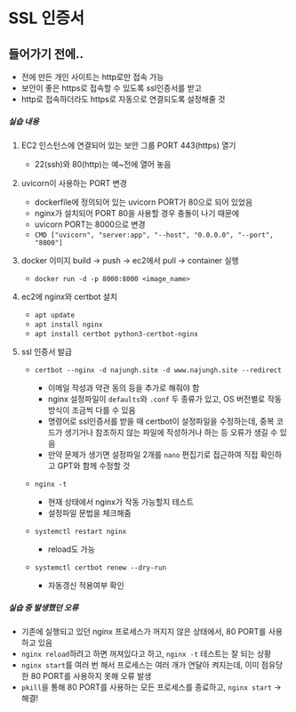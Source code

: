 # SSL 인증서



## 들어가기 전에..

- 전에 만든 개인 사이트는 http로만 접속 가능
- 보안이 좋은 https로 접속할 수 있도록 ssl인증서를 받고
- http로 접속하더라도 https로 자동으로 연결되도록 설정해줄 것



##### 실습 내용

1. EC2 인스턴스에 연결되어 있는 보안 그룹 PORT 443(https) 열기
   - 22(ssh)와 80(http)는 예~전에 열어 놓음
2. uvicorn이 사용하는 PORT 변경
   - dockerfile에 정의되어 있는 uvicorn PORT가 80으로 되어 있었음
   - nginx가 설치되어 PORT 80을 사용할 경우 충돌이 나기 때문에
   - uvicorn PORT는 8000으로 변경
   - `CMD ["uvicorn", "server:app", "--host", "0.0.0.0", "--port", "8000"]`
3. docker 이미지 build -> push -> ec2에서 pull -> container 실행
   - `docker run -d -p 8000:8000 <image_name>`

4. ec2에 nginx와 certbot 설치
   - `apt update`
   - `apt install nginx`
   - `apt install certbot python3-certbot-nginx`

5. ssl 인증서 발급

   - `certbot --nginx -d najungh.site -d www.najungh.site --redirect`
     - 이메일 작성과 약관 동의 등을 추가로 해줘야 함
     - nginx 설정파일이 `defaults`와 `.conf` 두 종류가 있고, OS 버전별로 작동방식이 조금씩 다를 수 있음
     - 명령어로 ssl인증서를 받을 때 certbot이 설정파일을 수정하는데, 중복 코드가 생기거나 참조하지 않는 파일에 작성하거나 하는 등 오류가 생길 수 있음
     - 만약 문제가 생기면 설정파일 2개를 `nano` 편집기로 접근하여 직접 확인하고 GPT와 함께 수정할 것
   - `nginx -t` 
     - 현재 상태에서 nginx가 작동 가능할지 테스트
     - 설정파일 문법을 체크해줌

   - `systemctl restart nginx`
     - reload도 가능

   - `systemctl certbot renew --dry-run`
     - 자동갱신 적용여부 확인



##### 실습 중 발생했던 오류

- 기존에 실행되고 있던 nginx 프로세스가 꺼지지 않은 상태에서, 80 PORT를 사용하고 있음
- `nginx reload`하려고 하면 꺼져있다고 하고, `nginx -t` 테스트는 잘 되는 상황
- `nginx start`를 여러 번 해서 프로세스는 여러 개가 연달아 켜지는데, 이미 점유당한 80 PORT를 사용하지 못해 오류 발생
- `pkill`을 통해 80 PORT를 사용하는 모든 프로세스를 종료하고, `nginx start` -> 해결!